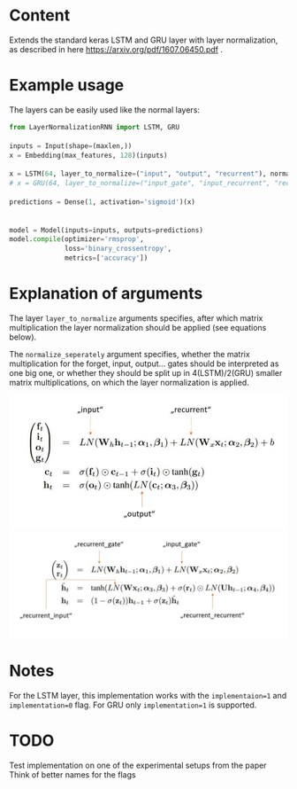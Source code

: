 # Content
Extends the standard keras LSTM and GRU layer with layer normalization, as described in here https://arxiv.org/pdf/1607.06450.pdf .

# Example usage
The layers can be easily used like the normal layers:

```python
from LayerNormalizationRNN import LSTM, GRU

inputs = Input(shape=(maxlen,))
x = Embedding(max_features, 128)(inputs)

x = LSTM(64, layer_to_normalize=("input", "output", "recurrent"), normalize_seperately=True)(x)
# x = GRU(64, layer_to_normalize=("input_gate", "input_recurrent", "recurrent_gate", "recurrent_recurrent"), normalize_seperately=True)(x)

predictions = Dense(1, activation='sigmoid')(x)


model = Model(inputs=inputs, outputs=predictions)
model.compile(optimizer='rmsprop',
              loss='binary_crossentropy',
              metrics=['accuracy'])
```

# Explanation of arguments 
The layer ```layer_to_normalize``` arguments specifies, after which matrix multiplication the layer normalization should be applied (see equations below). 

The ```normalize_seperately``` argument specifies, whether the matrix multiplication for the forget, input, output... gates should be interpreted as one big 
one, or whether they should be split up in 4(LSTM)/2(GRU) smaller matrix multiplications, on which the layer normalization is applied.

![alt text](https://github.com/Binbose/keras-layer-normalization-rnn/blob/master/images/LSTM_explanation_with_arrows.jpg)
![alt text](https://github.com/Binbose/keras-layer-normalization-rnn/blob/master/images/GRU_explanation_with_arrows.jpg)

# Notes
For the LSTM layer, this implementation works with the ```implementaion=1``` and ```implementation=0``` flag. For GRU only ```implementation=1``` is supported.

# TODO
Test implementation on one of the experimental setups from the paper
Think of better names for the flags

